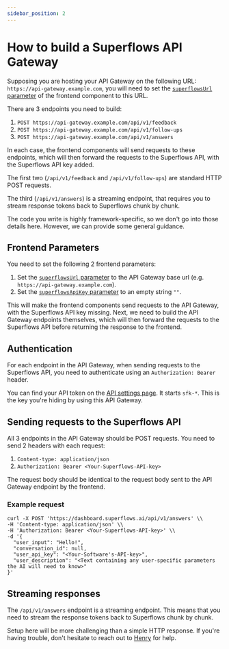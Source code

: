 ```yaml
---
sidebar_position: 2
---
```


# How to build a Superflows API Gateway

Supposing you are hosting your API Gateway on the following URL: `https://api-gateway.example.com`, you will need to set the [`superflowsUrl` parameter](https://docs.superflows.ai/docs/ui-components/superflows-button#:~:text=Superflows%20dashboard.-,superflowsUrl,-string) of the frontend component to this URL.

There are 3 endpoints you need to build:

1. `POST https://api-gateway.example.com/api/v1/feedback`
2. `POST https://api-gateway.example.com/api/v1/follow-ups`
3. `POST https://api-gateway.example.com/api/v1/answers`

In each case, the frontend components will send requests to these endpoints, which will then forward the requests to the Superflows API, with the Superflows API key added.

The first two (`/api/v1/feedback` and `/api/v1/follow-ups`) are standard HTTP POST requests.

The third (`/api/v1/answers`) is a streaming endpoint, that requires you to stream response tokens back to Superflows chunk by chunk.

The code you write is highly framework-specific, so we don't go into those details here. However, we can provide some general guidance.

## Frontend Parameters

You need to set the following 2 frontend parameters:

1. Set the [`superflowsUrl` parameter](https://docs.superflows.ai/docs/ui-components/superflows-button#:~:text=Superflows%20dashboard.-,superflowsUrl,-string) to the API Gateway base url (e.g. `https://api-gateway.example.com`).
2. Set the [`superflowsApiKey` parameter](https://docs.superflows.ai/docs/ui-components/superflows-button#:~:text=Superflows%20dashboard.-,superflowsApiKey,-string) to an empty string `""`.

This will make the frontend components send requests to the API Gateway, with the Superflows API key missing. Next, we need to build the API Gateway endpoints themselves, which will then forward the requests to the Superflows API before returning the response to the frontend.

## Authentication

For each endpoint in the API Gateway, when sending requests to the Superflows API, you need to authenticate using an `Authorization: Bearer` header.

You can find your API token on the [API settings page](https://dashboard.superflows.ai/api-settings). It starts `sfk-*`. This is the key you're hiding by using this API Gateway.

## Sending requests to the Superflows API

All 3 endpoints in the API Gateway should be POST requests. You need to send 2 headers with each request:

1. `Content-type: application/json`
2. `Authorization: Bearer <Your-Superflows-API-key>`

The request body should be identical to the request body sent to the API Gateway endpoint by the frontend.

### Example request

```
curl -X POST 'https://dashboard.superflows.ai/api/v1/answers' \\
-H 'Content-type: application/json' \\
-H 'Authorization: Bearer <Your-Superflows-API-key>' \\
-d '{
  "user_input": "Hello!",
  "conversation_id": null,
  "user_api_key": "<Your-Software's-API-key>",
  "user_description": "<Text containing any user-specific parameters the AI will need to know>"
}'
```

## Streaming responses

The `/api/v1/answers` endpoint is a streaming endpoint. This means that you need to stream the response tokens back to Superflows chunk by chunk.

Setup here will be more challenging than a simple HTTP response. If you're having trouble, don't hesitate to reach out to [Henry](mailto:henry@superflows.ai) for help.
